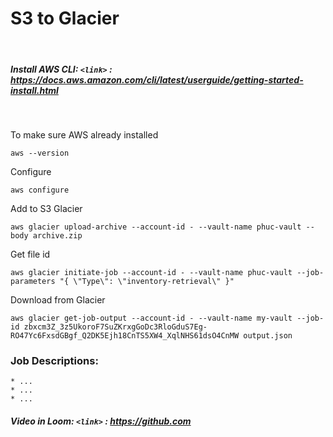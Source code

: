 
# **S3 to Glacier**

<br />

##### **Install AWS CLI:** `<link>` : ***<https://docs.aws.amazon.com/cli/latest/userguide/getting-started-install.html>***

<br />

To make sure AWS already installed
```
aws --version
```

Configure
```
aws configure
```

Add to S3 Glacier
```
aws glacier upload-archive --account-id - --vault-name phuc-vault --body archive.zip
```

Get file id
```
aws glacier initiate-job --account-id - --vault-name phuc-vault --job-parameters "{ \"Type\": \"inventory-retrieval\" }"
```

Download from Glacier
```
aws glacier get-job-output --account-id - --vault-name my-vault --job-id zbxcm3Z_3z5UkoroF7SuZKrxgGoDc3RloGduS7Eg-RO47Yc6FxsdGBgf_Q2DK5Ejh18CnTS5XW4_XqlNHS61dsO4CnMW output.json
```



### **Job Descriptions:**

    * ...
    * ...
    * ...

##### **Video in Loom:** `<link>` : ***<https://github.com>***

<br />


